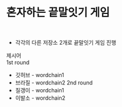 # 혼자하는 끝말잇기 게임

<br/>

* 각각의 다른 저장소 2개로 끝말잇기 게임 진행

제시어
<br/>
1st round
* 깃허브 - wordchain1
* 브라질 - wordchain2
2nd round
* 질갱이 - wordchain1
* 이발소 - wordchain2